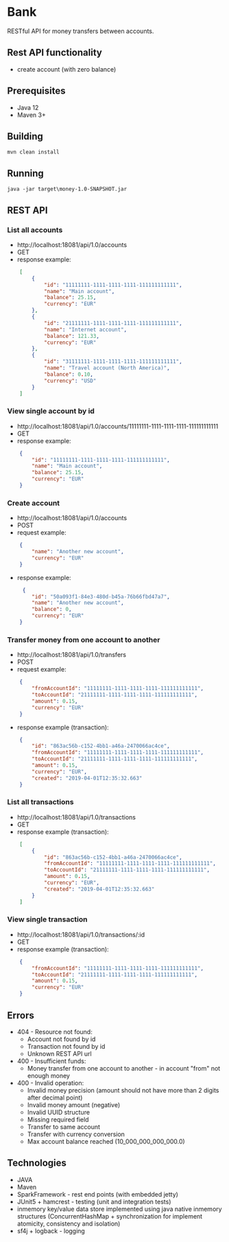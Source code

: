 # Bank

RESTful API for money transfers between accounts.

## Rest API functionality
- create account (with zero balance)

## Prerequisites
- Java 12
- Maven 3+

## Building
    mvn clean install

## Running
    java -jar target\money-1.0-SNAPSHOT.jar
    
## REST API
### List all accounts
- http://localhost:18081/api/1.0/accounts
- GET
- response example:
```json
    [
        {
            "id": "11111111-1111-1111-1111-111111111111",
            "name": "Main account",
            "balance": 25.15,
            "currency": "EUR"
        },
        {
            "id": "21111111-1111-1111-1111-111111111111",
            "name": "Internet account",
            "balance": 121.33,
            "currency": "EUR"
        },
        {
            "id": "31111111-1111-1111-1111-111111111111",
            "name": "Travel account (North America)",
            "balance": 0.10,
            "currency": "USD"
        }
    ]
```        
### View single account by id
- http://localhost:18081/api/1.0/accounts/11111111-1111-1111-1111-111111111111
- GET
- response example:
```json
    {
        "id": "11111111-1111-1111-1111-111111111111",
        "name": "Main account",
        "balance": 25.15,
        "currency": "EUR"
    }
```
### Create account
- http://localhost:18081/api/1.0/accounts
- POST
- request example:
```json
    {
        "name": "Another new account",
        "currency": "EUR"
    }
```
- response example:
```json
     {
        "id": "50a093f1-84e3-480d-b45a-76b66fbd47a7",
        "name": "Another new account",
        "balance": 0,
        "currency": "EUR"
    }
```        
### Transfer money from one account to another
- http://localhost:18081/api/1.0/transfers
- POST
- request example:
```json
    {
        "fromAccountId": "11111111-1111-1111-1111-111111111111",
        "toAccountId": "21111111-1111-1111-1111-111111111111",
        "amount": 0.15,
        "currency": "EUR"
    }
 ```
- response example (transaction):
```json
    {
        "id": "863ac56b-c152-4bb1-a46a-2470066ac4ce",
        "fromAccountId": "11111111-1111-1111-1111-111111111111",
        "toAccountId": "21111111-1111-1111-1111-111111111111",
        "amount": 0.15,
        "currency": "EUR",
        "created": "2019-04-01T12:35:32.663"
    }
``` 
### List all transactions
- http://localhost:18081/api/1.0/transactions
- GET
- response example (transaction):
```json
    [
        {
            "id": "863ac56b-c152-4bb1-a46a-2470066ac4ce",
            "fromAccountId": "11111111-1111-1111-1111-111111111111",
            "toAccountId": "21111111-1111-1111-1111-111111111111",
            "amount": 0.15,
            "currency": "EUR",
            "created": "2019-04-01T12:35:32.663"
        }
    ]
 ``` 
### View single transaction
- http://localhost:18081/api/1.0/transactions/:id
- GET
- response example (transaction):
```json
    {
        "fromAccountId": "11111111-1111-1111-1111-111111111111",
        "toAccountId": "21111111-1111-1111-1111-111111111111",
        "amount": 0.15,
        "currency": "EUR"
    }
``` 
## Errors
- 404 - Resource not found:
    - Account not found by id
    - Transaction not found by id
    - Unknown REST API url
- 400 - Insufficient funds:
    - Money transfer from one account to another - in account "from" not enough money
- 400 - Invalid operation:
    - Invalid money precision (amount should not have more than 2 digits after decimal point)
    - Invalid money amount (negative)
    - Invalid UUID structure
    - Missing required field
    - Transfer to same account
    - Transfer with currency conversion
    - Max account balance reached (10_000_000_000_000.0)  

## Technologies
- JAVA
- Maven
- SparkFramework - rest end points (with embedded jetty)
- JUnit5 + hamcrest - testing (unit and integration tests)
- inmemory key/value data store implemented using java native inmemory structures 
    (ConcurrentHashMap + synchronization for implement atomicity, consistency and isolation)
- sf4j + logback - logging

